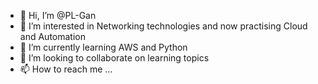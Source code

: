- 👋 Hi, I’m @PL-Gan
- 👀 I’m interested in Networking technologies and now practising Cloud and Automation
- 🌱 I’m currently learning AWS and Python
- 💞️ I’m looking to collaborate on learning topics
- 📫 How to reach me ...

<!---
PL-Gan/PL-Gan is a ✨ special ✨ repository because its `README.md` (this file) appears on your GitHub profile.
You can click the Preview link to take a look at your changes.
--->

